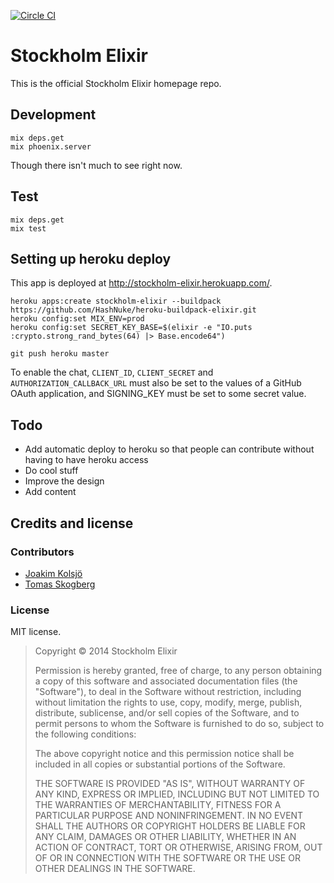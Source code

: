 [![Circle CI](https://circleci.com/gh/stockholm-elixir/stockholm-elixir.png?style=badge)](https://circleci.com/gh/stockholm-elixir/stockholm-elixir)

# Stockholm Elixir

This is the official Stockholm Elixir homepage repo.

## Development

    mix deps.get
    mix phoenix.server

Though there isn't much to see right now.

## Test

    mix deps.get
    mix test

## Setting up heroku deploy

This app is deployed at <http://stockholm-elixir.herokuapp.com/>.

    heroku apps:create stockholm-elixir --buildpack https://github.com/HashNuke/heroku-buildpack-elixir.git
    heroku config:set MIX_ENV=prod
    heroku config:set SECRET_KEY_BASE=$(elixir -e "IO.puts :crypto.strong_rand_bytes(64) |> Base.encode64")

    git push heroku master

To enable the chat, `CLIENT_ID`, `CLIENT_SECRET` and
`AUTHORIZATION_CALLBACK_URL` must also be set to the values of a
GitHub OAuth application, and SIGNING_KEY must be set to some secret
value.

## Todo

* Add automatic deploy to heroku so that people can contribute without
  having to have heroku access
* Do cool stuff
* Improve the design
* Add content

## Credits and license

### Contributors

* [Joakim Kolsjö](https://github.com/joakimk)
* [Tomas Skogberg](https://github.com/tskogberg)

### License

MIT license.

>  Copyright © 2014 Stockholm Elixir
>
>  Permission is hereby granted, free of charge, to any person obtaining a copy
>  of this software and associated documentation files (the "Software"), to deal
>  in the Software without restriction, including without limitation the rights
>  to use, copy, modify, merge, publish, distribute, sublicense, and/or sell
>  copies of the Software, and to permit persons to whom the Software is
>  furnished to do so, subject to the following conditions:
>
>  The above copyright notice and this permission notice shall be included in
>  all copies or substantial portions of the Software.
>
>  THE SOFTWARE IS PROVIDED "AS IS", WITHOUT WARRANTY OF ANY KIND, EXPRESS OR
>  IMPLIED, INCLUDING BUT NOT LIMITED TO THE WARRANTIES OF MERCHANTABILITY,
>  FITNESS FOR A PARTICULAR PURPOSE AND NONINFRINGEMENT. IN NO EVENT SHALL THE
>  AUTHORS OR COPYRIGHT HOLDERS BE LIABLE FOR ANY CLAIM, DAMAGES OR OTHER
>  LIABILITY, WHETHER IN AN ACTION OF CONTRACT, TORT OR OTHERWISE, ARISING FROM,
>  OUT OF OR IN CONNECTION WITH THE SOFTWARE OR THE USE OR OTHER DEALINGS IN
>  THE SOFTWARE.
